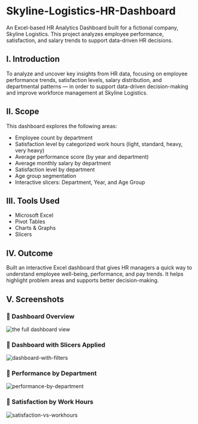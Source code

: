 # Skyline-Logistics-HR-Dashboard
An Excel-based HR Analytics Dashboard built for a fictional company, Skyline Logistics. This project analyzes employee performance, satisfaction, and salary trends to support data-driven HR decisions.

## I. Introduction  
To analyze and uncover key insights from HR data, focusing on employee performance trends, satisfaction levels, salary distribution, and departmental patterns — in order to support data-driven decision-making and improve workforce management at Skyline Logistics.

## II. Scope  
This dashboard explores the following areas:
- Employee count by department  
- Satisfaction level by categorized work hours (light, standard, heavy, very heavy)  
- Average performance score (by year and department)  
- Average monthly salary by department  
- Satisfaction level by department  
- Age group segmentation  
- Interactive slicers: Department, Year, and Age Group

## III. Tools Used  
- Microsoft Excel  
- Pivot Tables  
- Charts & Graphs
- Slicers

## IV. Outcome  
Built an interactive Excel dashboard that gives HR managers a quick way to understand employee well-being, performance, and pay trends. It helps highlight problem areas and supports better decision-making.

## V. Screenshots 
### 📍 Dashboard Overview  
![the full dashboard view](https://github.com/user-attachments/assets/747eba81-59b6-4e30-872a-7bfd567b7088)
### 📍 Dashboard with Slicers Applied
![dashboard-with-filters](https://github.com/user-attachments/assets/ada7984d-5a32-44e5-9d85-bf2d6fef90bb)
### 📍 Performance by Department 
![performance-by-department](https://github.com/user-attachments/assets/2907a7e3-1aa0-47a3-9665-674cc254ae05)
### 📍 Satisfaction by Work Hours  
![satisfaction-vs-workhours](https://github.com/user-attachments/assets/1c3d9ec7-39f3-41bb-99cd-65c1451889c9)


